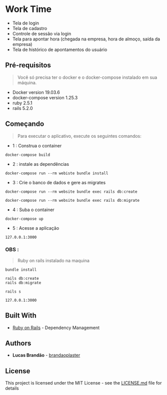 # Work Time

- Tela de login
- Tela de cadastro
- Controle de sessão via login
- Tela para apontar hora (chegada na empresa, hora de almoço, saída da empresa)
- Tela de histórico de apontamentos do usuário

## Pré-requisitos

> Você só precisa ter o docker e o docker-compose instalado em sua máquina.
- Docker version 19.03.6
- docker-compose version 1.25.3
- ruby 2.5.1
- rails 5.2.0

## Começando
> Para executar o aplicativo, execute os seguintes comandos:

- 1 : Construa o container
```
docker-compose build
```

- 2 : instale as dependências
```
docker-compose run --rm webiste bundle install
```

- 3 : Crie o banco de dados e gere as migrates
```
docker-compose run --rm website bundle exec rails db:create

docker-compose run --rm website bundle exec rails db:migrate
```

- 4 : Suba o container
```
docker-compose up
```

- 5 : Acesse a aplicação 
```
127.0.0.1:3000
```
### OBS :
>Ruby on rails instalado na maquina

```
bundle install
```
```
rails db:create
rails db:migrate
```
```
rails s
```
```
127.0.0.1:3000
```

## Built With

* [Ruby on Rails](https://rubyonrails.org/) - Dependency Management

## Authors

* **Lucas Brandão** - [brandaoplaster](https://github.com/brandaoplaster)

## License

This project is licensed under the MIT License - see the [LICENSE.md](LICENSE.md) file for details
